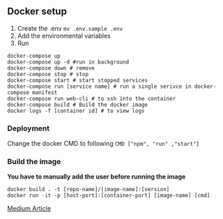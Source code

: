 Docker setup
------------
1. Create the .env
`mv .env.sample .env`
2. Add the environmental variables
3. Run 
```
docker-compose up
docker-compose up -d #run in background
docker-compose down # remove
docker-compose stop # stop
docker-compose start # start stopped services
docker-compose run [service name] # run a single serivce in docker-compose manifest
docker-compose run web-cli # to ssh into the container
docker-compose build # Build the docker image
docker logs -f [container id] # to view logs
```

### Deployment

Change the docker CMD to following
`CMD ["npm", "run" ,"start"]`

### Build the image

**You have to manually add the user before running the image**

```
docker build . -t [repo-name]/[image-name]:[version]
docker run -it -p [host-port]:[container-port] [image-name] [cmd]
```
[Medium Article](https://itnext.io/lets-dockerize-a-nodejs-express-api-22700b4105e4)  